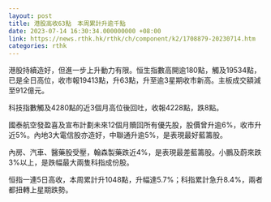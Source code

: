 ```yaml
---
layout: post
title: 港股高收63點　本周累計升逾千點
date: 2023-07-14 16:30:34.000000000 +08:00
link: https://news.rthk.hk/rthk/ch/component/k2/1708879-20230714.htm
categories: rthk
---
```


港股持續造好，但進一步上升動力有限。恒生指數高開逾180點，觸及19534點，已是全日高位，收市報19413點，升63點，升至逾3星期收市新高。主板成交額減至912億元。

科技指數觸及4280點的近3個月高位後回吐，收報4228點，跌8點。

國泰航空發盈喜及宣布計劃未來12個月贖回所有優先股，股價曾升逾6%，收市升近5%。內地3大電信股亦造好，中聯通升逾5%，是表現最好藍籌股。

內房、汽車、醫藥股受壓，翰森製藥跌近4%，是表現最差藍籌股。小鵬及蔚來跌3%以上，是跌幅最大兩隻科指成份股。

恒指一連5日高收，本周累計升1048點，升幅達5.7%；科指累計急升8.4%，兩者都扭轉上星期跌勢。
